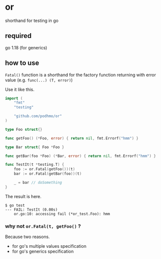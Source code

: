 # or

shorthand for testing in go

## required

go 1.18 (for generics)

## how to use

`Fatal()` function is a shorthand for the factory function returning with error value (e.g. `func(...) (T, error)`)

Use it like this.

```go
import (
	"fmt"
	"testing"

	"github.com/podhmo/or"
)

type Foo struct{}

func getFoo() (*Foo, error) { return nil, fmt.Errorf("hmm") }

type Bar struct{ Foo *Foo }

func getBar(foo *Foo) (*Bar, error) { return nil, fmt.Errorf("hmm") }

func TestIt(t *testing.T) {
	foo := or.Fatal(getFoo())(t)
	bar := or.Fatal(getBar(foo))(t)

	_ = bar // doSomething
}
```

The result is here.

```console
$ go test
--- FAIL: TestIt (0.00s)
    or.go:10: accessing fail (*or_test.Foo): hmm
``` 

### why not `or.Fatal(t, getFoo()` ?

Because two reasons.

- for go's multiple values specification
- for go's generics specification